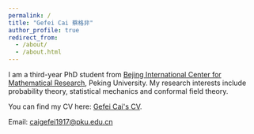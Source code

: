 ```yaml
---
permalink: /
title: "Gefei Cai 蔡格非"
author_profile: true
redirect_from: 
  - /about/
  - /about.html
---
```


I am a third-year PhD student from [Bejing International Center for Mathematical Research](https://bicmr.pku.edu.cn), Peking University. My research interests include probability theory, statistical mechanics and conformal field theory.

You can find my CV here: [Gefei Cai's CV](https://github.com/Gefei-Cai/gefeicai.github.io/raw/master/assets/Gefei_Cai_CV__Version_83_.pdf).

Email: caigefei1917@pku.edu.cn
